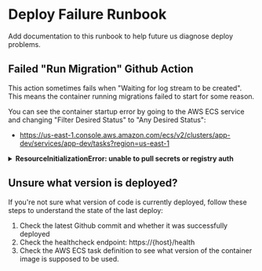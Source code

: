 # Deploy Failure Runbook

Add documentation to this runbook to help future us diagnose deploy problems.


## Failed "Run Migration" Github Action

This action sometimes fails when "Waiting for log stream to be created". This means the container running migrations failed to start for some reason.

You can see the container startup error by going to the AWS ECS service and changing "Filter Desired Status" to "Any Desired Status":
* https://us-east-1.console.aws.amazon.com/ecs/v2/clusters/app-dev/services/app-dev/tasks?region=us-east-1

<details>
<summary>
<strong>ResourceInitializationError: unable to pull secrets or registry auth</strong>
</summary>
Did you (or someone else) add an environment variable lately? You may need to run `make infra-update-app-service APP_NAME=app ENVIRONMENT=dev` in order for Terraform to give the ECS task executor user permission to pull the value of the environment variable.
</details>

## Unsure what version is deployed?

If you're not sure what version of code is currently deployed, follow these steps to understand the state of the last deploy:

1. Check the latest Github commit and whether it was successfully deployed
2. Check the healthcheck endpoint: https://{host}/health
3. Check the AWS ECS task definition to see what version of the container image is supposed to be used.

